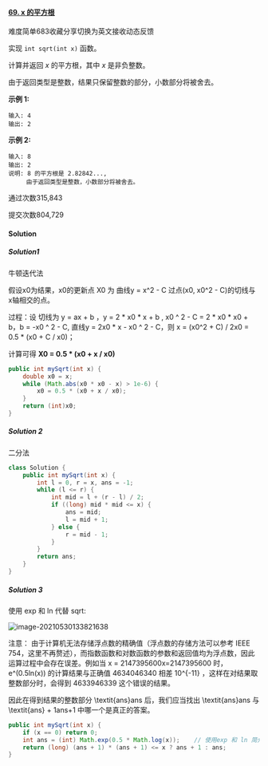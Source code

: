 #### [69. x 的平方根](https://leetcode-cn.com/problems/sqrtx/)

难度简单683收藏分享切换为英文接收动态反馈

实现 `int sqrt(int x)` 函数。

计算并返回 *x* 的平方根，其中 *x* 是非负整数。

由于返回类型是整数，结果只保留整数的部分，小数部分将被舍去。

**示例 1:**

```
输入: 4
输出: 2
```

**示例 2:**

```
输入: 8
输出: 2
说明: 8 的平方根是 2.82842..., 
     由于返回类型是整数，小数部分将被舍去。
```

通过次数315,843

提交次数804,729



#### Solution

##### Solution1 

牛顿迭代法

假设x0为结果，x0的更新点 X0 为 曲线y = x^2 - C 过点(x0, x0^2 - C)的切线与 x轴相交的点。

过程：设 切线为 y = ax + b ，y = 2 * x0 * x + b , x0 ^ 2 - C = 2 * x0 * x0 + b，b = -x0 ^ 2 - C, 直线y = 2x0 * x - x0 ^ 2 - C，则 x = (x0^2 + C) / 2x0 = 0.5 * (x0 + C / x0)；

计算可得 **X0  = 0.5 * (x0 + x / x0)**

```java
public int mySqrt(int x) {
    double x0 = x;
    while (Math.abs(x0 * x0 - x) > 1e-6) {
        x0 = 0.5 * (x0 + x / x0);
    }
    return (int)x0;
}
```



##### Solution 2

二分法

```java
class Solution {
    public int mySqrt(int x) {
        int l = 0, r = x, ans = -1;
        while (l <= r) {
            int mid = l + (r - l) / 2;
            if ((long) mid * mid <= x) {
                ans = mid;
                l = mid + 1;
            } else {
                r = mid - 1;
            }
        }
        return ans;
    }
}
```

##### Solution 3

使用 exp 和 ln 代替 sqrt:

![image-20210530133821638](C:\Users\wwwjp\AppData\Roaming\Typora\typora-user-images\image-20210530133821638.png)

注意： 由于计算机无法存储浮点数的精确值（浮点数的存储方法可以参考 IEEE 754，这里不再赘述），而指数函数和对数函数的参数和返回值均为浮点数，因此运算过程中会存在误差。例如当 x = 2147395600x=2147395600 时，e^(0.5ln(x))  的计算结果与正确值 4634046340 相差 10^{-11} ，这样在对结果取整数部分时，会得到 4633946339 这个错误的结果。

因此在得到结果的整数部分 \textit{ans}ans 后，我们应当找出 \textit{ans}ans 与 \textit{ans} + 1ans+1 中哪一个是真正的答案。

```java
public int mySqrt(int x) {
    if (x == 0) return 0;
    int ans = (int) Math.exp(0.5 * Math.log(x));	// 使用exp 和 ln 简介的求出 sqrt()
    return (long) (ans + 1) * (ans + 1) <= x ? ans + 1 : ans;
}
```

